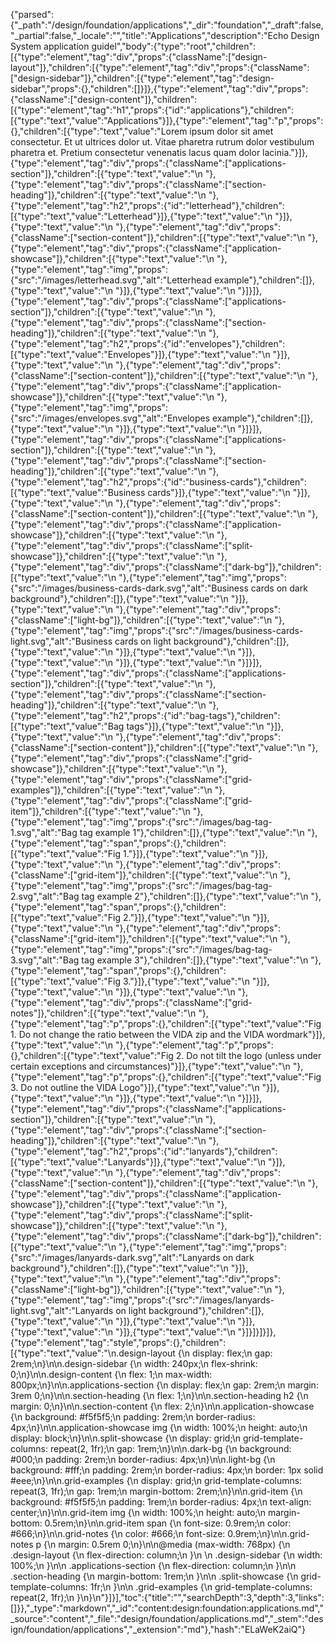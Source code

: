 {"parsed":{"_path":"/design/foundation/applications","_dir":"foundation","_draft":false,"_partial":false,"_locale":"","title":"Applications","description":"Echo Design System application guidel","body":{"type":"root","children":[{"type":"element","tag":"div","props":{"className":["design-layout"]},"children":[{"type":"element","tag":"div","props":{"className":["design-sidebar"]},"children":[{"type":"element","tag":"design-sidebar","props":{},"children":[]}]},{"type":"element","tag":"div","props":{"className":["design-content"]},"children":[{"type":"element","tag":"h1","props":{"id":"applications"},"children":[{"type":"text","value":"Applications"}]},{"type":"element","tag":"p","props":{},"children":[{"type":"text","value":"Lorem ipsum dolor sit amet consectetur. Et ut ultrices dolor ut. Vitae pharetra rutrum dolor vestibulum pharetra et. Pretium consectetur venenatis lacus quam dolor lacinia."}]},{"type":"element","tag":"div","props":{"className":["applications-section"]},"children":[{"type":"text","value":"\n  "},{"type":"element","tag":"div","props":{"className":["section-heading"]},"children":[{"type":"text","value":"\n    "},{"type":"element","tag":"h2","props":{"id":"letterhead"},"children":[{"type":"text","value":"Letterhead"}]},{"type":"text","value":"\n  "}]},{"type":"text","value":"\n  "},{"type":"element","tag":"div","props":{"className":["section-content"]},"children":[{"type":"text","value":"\n    "},{"type":"element","tag":"div","props":{"className":["application-showcase"]},"children":[{"type":"text","value":"\n      "},{"type":"element","tag":"img","props":{"src":"/images/letterhead.svg","alt":"Letterhead example"},"children":[]},{"type":"text","value":"\n    "}]},{"type":"text","value":"\n  "}]}]},{"type":"element","tag":"div","props":{"className":["applications-section"]},"children":[{"type":"text","value":"\n  "},{"type":"element","tag":"div","props":{"className":["section-heading"]},"children":[{"type":"text","value":"\n    "},{"type":"element","tag":"h2","props":{"id":"envelopes"},"children":[{"type":"text","value":"Envelopes"}]},{"type":"text","value":"\n  "}]},{"type":"text","value":"\n  "},{"type":"element","tag":"div","props":{"className":["section-content"]},"children":[{"type":"text","value":"\n    "},{"type":"element","tag":"div","props":{"className":["application-showcase"]},"children":[{"type":"text","value":"\n      "},{"type":"element","tag":"img","props":{"src":"/images/envelopes.svg","alt":"Envelopes example"},"children":[]},{"type":"text","value":"\n    "}]},{"type":"text","value":"\n  "}]}]},{"type":"element","tag":"div","props":{"className":["applications-section"]},"children":[{"type":"text","value":"\n  "},{"type":"element","tag":"div","props":{"className":["section-heading"]},"children":[{"type":"text","value":"\n    "},{"type":"element","tag":"h2","props":{"id":"business-cards"},"children":[{"type":"text","value":"Business cards"}]},{"type":"text","value":"\n  "}]},{"type":"text","value":"\n  "},{"type":"element","tag":"div","props":{"className":["section-content"]},"children":[{"type":"text","value":"\n    "},{"type":"element","tag":"div","props":{"className":["application-showcase"]},"children":[{"type":"text","value":"\n      "},{"type":"element","tag":"div","props":{"className":["split-showcase"]},"children":[{"type":"text","value":"\n        "},{"type":"element","tag":"div","props":{"className":["dark-bg"]},"children":[{"type":"text","value":"\n          "},{"type":"element","tag":"img","props":{"src":"/images/business-cards-dark.svg","alt":"Business cards on dark background"},"children":[]},{"type":"text","value":"\n        "}]},{"type":"text","value":"\n        "},{"type":"element","tag":"div","props":{"className":["light-bg"]},"children":[{"type":"text","value":"\n          "},{"type":"element","tag":"img","props":{"src":"/images/business-cards-light.svg","alt":"Business cards on light background"},"children":[]},{"type":"text","value":"\n        "}]},{"type":"text","value":"\n      "}]},{"type":"text","value":"\n    "}]},{"type":"text","value":"\n  "}]}]},{"type":"element","tag":"div","props":{"className":["applications-section"]},"children":[{"type":"text","value":"\n  "},{"type":"element","tag":"div","props":{"className":["section-heading"]},"children":[{"type":"text","value":"\n    "},{"type":"element","tag":"h2","props":{"id":"bag-tags"},"children":[{"type":"text","value":"Bag tags"}]},{"type":"text","value":"\n  "}]},{"type":"text","value":"\n  "},{"type":"element","tag":"div","props":{"className":["section-content"]},"children":[{"type":"text","value":"\n    "},{"type":"element","tag":"div","props":{"className":["grid-showcase"]},"children":[{"type":"text","value":"\n      "},{"type":"element","tag":"div","props":{"className":["grid-examples"]},"children":[{"type":"text","value":"\n        "},{"type":"element","tag":"div","props":{"className":["grid-item"]},"children":[{"type":"text","value":"\n          "},{"type":"element","tag":"img","props":{"src":"/images/bag-tag-1.svg","alt":"Bag tag example 1"},"children":[]},{"type":"text","value":"\n          "},{"type":"element","tag":"span","props":{},"children":[{"type":"text","value":"Fig 1."}]},{"type":"text","value":"\n        "}]},{"type":"text","value":"\n        "},{"type":"element","tag":"div","props":{"className":["grid-item"]},"children":[{"type":"text","value":"\n          "},{"type":"element","tag":"img","props":{"src":"/images/bag-tag-2.svg","alt":"Bag tag example 2"},"children":[]},{"type":"text","value":"\n          "},{"type":"element","tag":"span","props":{},"children":[{"type":"text","value":"Fig 2."}]},{"type":"text","value":"\n        "}]},{"type":"text","value":"\n        "},{"type":"element","tag":"div","props":{"className":["grid-item"]},"children":[{"type":"text","value":"\n          "},{"type":"element","tag":"img","props":{"src":"/images/bag-tag-3.svg","alt":"Bag tag example 3"},"children":[]},{"type":"text","value":"\n          "},{"type":"element","tag":"span","props":{},"children":[{"type":"text","value":"Fig 3."}]},{"type":"text","value":"\n        "}]},{"type":"text","value":"\n      "}]},{"type":"text","value":"\n      "},{"type":"element","tag":"div","props":{"className":["grid-notes"]},"children":[{"type":"text","value":"\n        "},{"type":"element","tag":"p","props":{},"children":[{"type":"text","value":"Fig 1. Do not change the ratio between the VIDA zip and the VIDA wordmark"}]},{"type":"text","value":"\n        "},{"type":"element","tag":"p","props":{},"children":[{"type":"text","value":"Fig 2. Do not tilt the logo (unless under certain exceptions and circumstances)"}]},{"type":"text","value":"\n        "},{"type":"element","tag":"p","props":{},"children":[{"type":"text","value":"Fig 3. Do not outline the VIDA Logo"}]},{"type":"text","value":"\n      "}]},{"type":"text","value":"\n    "}]},{"type":"text","value":"\n  "}]}]},{"type":"element","tag":"div","props":{"className":["applications-section"]},"children":[{"type":"text","value":"\n  "},{"type":"element","tag":"div","props":{"className":["section-heading"]},"children":[{"type":"text","value":"\n    "},{"type":"element","tag":"h2","props":{"id":"lanyards"},"children":[{"type":"text","value":"Lanyards"}]},{"type":"text","value":"\n  "}]},{"type":"text","value":"\n  "},{"type":"element","tag":"div","props":{"className":["section-content"]},"children":[{"type":"text","value":"\n    "},{"type":"element","tag":"div","props":{"className":["application-showcase"]},"children":[{"type":"text","value":"\n      "},{"type":"element","tag":"div","props":{"className":["split-showcase"]},"children":[{"type":"text","value":"\n        "},{"type":"element","tag":"div","props":{"className":["dark-bg"]},"children":[{"type":"text","value":"\n          "},{"type":"element","tag":"img","props":{"src":"/images/lanyards-dark.svg","alt":"Lanyards on dark background"},"children":[]},{"type":"text","value":"\n        "}]},{"type":"text","value":"\n        "},{"type":"element","tag":"div","props":{"className":["light-bg"]},"children":[{"type":"text","value":"\n          "},{"type":"element","tag":"img","props":{"src":"/images/lanyards-light.svg","alt":"Lanyards on light background"},"children":[]},{"type":"text","value":"\n        "}]},{"type":"text","value":"\n      "}]},{"type":"text","value":"\n    "}]},{"type":"text","value":"\n  "}]}]}]}]},{"type":"element","tag":"style","props":{},"children":[{"type":"text","value":"\n.design-layout {\n  display: flex;\n  gap: 2rem;\n}\n\n.design-sidebar {\n  width: 240px;\n  flex-shrink: 0;\n}\n\n.design-content {\n  flex: 1;\n  max-width: 800px;\n}\n\n.applications-section {\n  display: flex;\n  gap: 2rem;\n  margin: 3rem 0;\n}\n\n.section-heading {\n  flex: 1;\n}\n\n.section-heading h2 {\n  margin: 0;\n}\n\n.section-content {\n  flex: 2;\n}\n\n.application-showcase {\n  background: #f5f5f5;\n  padding: 2rem;\n  border-radius: 4px;\n}\n\n.application-showcase img {\n  width: 100%;\n  height: auto;\n  display: block;\n}\n\n.split-showcase {\n  display: grid;\n  grid-template-columns: repeat(2, 1fr);\n  gap: 1rem;\n}\n\n.dark-bg {\n  background: #000;\n  padding: 2rem;\n  border-radius: 4px;\n}\n\n.light-bg {\n  background: #fff;\n  padding: 2rem;\n  border-radius: 4px;\n  border: 1px solid #eee;\n}\n\n.grid-examples {\n  display: grid;\n  grid-template-columns: repeat(3, 1fr);\n  gap: 1rem;\n  margin-bottom: 2rem;\n}\n\n.grid-item {\n  background: #f5f5f5;\n  padding: 1rem;\n  border-radius: 4px;\n  text-align: center;\n}\n\n.grid-item img {\n  width: 100%;\n  height: auto;\n  margin-bottom: 0.5rem;\n}\n\n.grid-item span {\n  font-size: 0.9rem;\n  color: #666;\n}\n\n.grid-notes {\n  color: #666;\n  font-size: 0.9rem;\n}\n\n.grid-notes p {\n  margin: 0.5rem 0;\n}\n\n@media (max-width: 768px) {\n  .design-layout {\n    flex-direction: column;\n  }\n  \n  .design-sidebar {\n    width: 100%;\n  }\n\n  .applications-section {\n    flex-direction: column;\n  }\n\n  .section-heading {\n    margin-bottom: 1rem;\n  }\n\n  .split-showcase {\n    grid-template-columns: 1fr;\n  }\n\n  .grid-examples {\n    grid-template-columns: repeat(2, 1fr);\n  }\n}\n"}]}],"toc":{"title":"","searchDepth":3,"depth":3,"links":[]}},"_type":"markdown","_id":"content:design:foundation:applications.md","_source":"content","_file":"design/foundation/applications.md","_stem":"design/foundation/applications","_extension":"md"},"hash":"ELaWeK2aiQ"}
